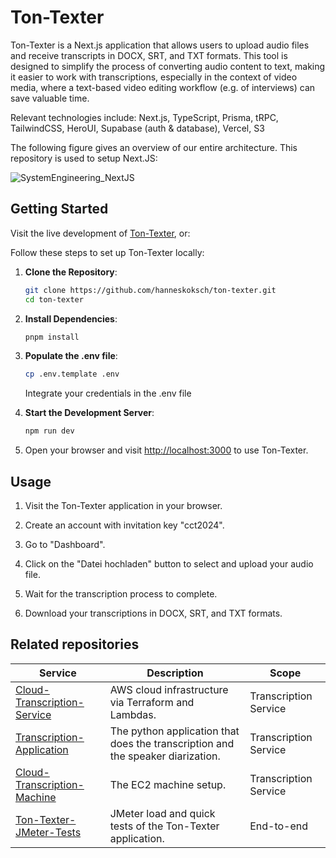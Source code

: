 # Ton-Texter

Ton-Texter is a Next.js application that allows users to upload audio files and receive transcripts in DOCX, SRT, and TXT formats. This tool is designed to simplify the process of converting audio content to text, making it easier to work with transcriptions, especially in the context of video media, where a text-based video editing workflow (e.g. of interviews) can save valuable time. 

Relevant technologies include: Next.js, TypeScript, Prisma, tRPC, TailwindCSS, HeroUI, Supabase (auth & database), Vercel, S3

The following figure gives an overview of our entire architecture. This repository is used to setup Next.JS:

![SystemEngineering_NextJS](https://github.com/user-attachments/assets/2acc70a3-30a9-4da7-a447-f0294c9271d0)

## Getting Started

Visit the live development of [Ton-Texter](https://ton-texter.de/), or:

Follow these steps to set up Ton-Texter locally:

1. **Clone the Repository**:

   ```bash
   git clone https://github.com/hanneskoksch/ton-texter.git
   cd ton-texter
   ```

2. **Install Dependencies**:

   ```bash
   pnpm install
   ```

3. **Populate the .env file**:

   ```bash
   cp .env.template .env
   ```

   Integrate your credentials in the .env file

4. **Start the Development Server**:

   ```bash
   npm run dev
   ```

5. Open your browser and visit [http://localhost:3000](http://localhost:3000) to use Ton-Texter.

## Usage

1. Visit the Ton-Texter application in your browser.

2. Create an account with invitation key "cct2024".

3. Go to "Dashboard".

4. Click on the "Datei hochladen" button to select and upload your audio file.

5. Wait for the transcription process to complete.

6. Download your transcriptions in DOCX, SRT, and TXT formats.

## Related repositories

| Service                                                      | Description                                                  | Scope                 |
| ------------------------------------------------------------ | ------------------------------------------------------------ | --------------------- |
| [Cloud-Transcription-Service](https://github.com/ns144/Cloud-Transcription-Service) | AWS cloud infrastructure via Terraform and Lambdas.          | Transcription Service |
| [Transcription-Application](https://github.com/ns144/Transcription-Application) | The python application that does the transcription and the speaker diarization. | Transcription Service |
| [Cloud-Transcription-Machine](https://github.com/ns144/Cloud-Transcription-Machine) | The EC2 machine setup.                                       | Transcription Service |
| [Ton-Texter-JMeter-Tests](https://github.com/hanneskoksch/Ton-Texter-JMeter-Tests) | JMeter load and quick tests of the Ton-Texter application.   | End-to-end            |
